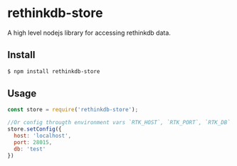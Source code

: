 # rethinkdb-store
A high level nodejs library for accessing rethinkdb data.

## Install
``` bash 
$ npm install rethinkdb-store
```

## Usage
```javascript
const store = require('rethinkdb-store');

//Or config througth environment vars `RTK_HOST`, `RTK_PORT`, `RTK_DB`
store.setConfig({
  host: 'localhost',
  port: 28015,
  db: 'test'
})
```
